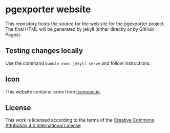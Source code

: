 # pgexporter website

This repository hosts the source for the web site for the pgexporter project. The final HTML will be generated by jekyll
(either directly or by GitHub Pages).

## Testing changes locally

Use the command `bundle exec jekyll serve` and follow instructions.

## Icon

This website contains icons from [Icomoon.io](https://icomoon.io).

## License

This work is licensed according to the terms of the
[Creative Commons Attribution 4.0 International License](https://creativecommons.org/licenses/by/4.0/)
